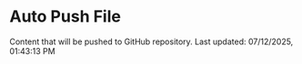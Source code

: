 # Auto Push File

Content that will be pushed to GitHub repository.
Last updated: 07/12/2025, 01:43:13 PM